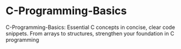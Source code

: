 # C-Programming-Basics
C-Programming-Basics: Essential C concepts in concise, clear code snippets. From arrays to structures, strengthen your foundation in C programming
